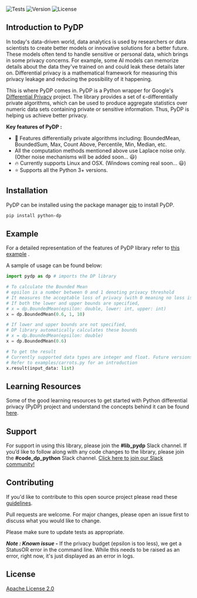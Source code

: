 ![Tests](https://img.shields.io/github/workflow/status/OpenMined/PyDP/Tests)
![Version](https://img.shields.io/github/v/tag/OpenMined/PyDP?color=green&label=pypi)
![License](https://img.shields.io/github/license/OpenMined/PyDP)

## Introduction to PyDP

In today's data-driven world, data analytics is used by researchers or data scientists to create better models or innovative solutions for a better future. These models often tend to handle sensitive or personal data, which brings in some privacy concerns. For example, some AI models can memorize details about the data they've trained on and could leak these details later on. Differential privacy is a mathematical framework for measuring this privacy leakage and reducing the possibility of it happening.

This is where PyDP comes in. PyDP is a Python wrapper for Google's [Differential Privacy](https://github.com/google/differential-privacy) project. The library provides a set of ε-differentially private algorithms, which can be used to produce aggregate statistics over numeric data sets containing private or sensitive information. Thus, PyDP is helping us achieve better privacy.


**Key features of PyDP :**
- :rocket: Features differentially private algorithms including: BoundedMean, BoundedSum, Max, Count Above, Percentile, Min, Median, etc.  
- All the computation methods mentioned above use Laplace noise only. (Other noise mechanisms will be added soon... :smiley:)
- :fire: Currently supports Linux and OSX. (Windows coming real soon... :smiley:)
- :star: Supports all the Python 3+ versions.


## Installation
PyDP can be installed using the package manager [pip](https://pip.pypa.io/en/stable/) to install PyDP.

```bash
pip install python-dp
```

## Example
For a detailed representation of the features of PyDP library refer to [this example](https://github.com/OpenMined/PyDP/tree/dev/examples) .

A sample of usage can be found below:

```python
import pydp as dp # imports the DP library

# To calculate the Bounded Mean
# epsilon is a number between 0 and 1 denoting privacy threshold
# It measures the acceptable loss of privacy (with 0 meaning no loss is acceptable)
# If both the lower and upper bounds are specified, 
# x = dp.BoundedMean(epsilon: double, lower: int, upper: int)
x = dp.BoundedMean(0.6, 1, 10)

# If lower and upper bounds are not specified, 
# DP library automatically calculates these bounds
# x = dp.BoundedMean(epsilon: double)
x = dp.BoundedMean(0.6)

# To get the result
# Currently supported data types are integer and float. Future versions will support additional data types
# Refer to examples/carrots.py for an introduction
x.result(input_data: list)

```

## Learning Resources
Some of the good learning resources to get started with Python differential privacy (PyDP) project and understand the concepts behind it can be found [here](https://github.com/OpenMined/PyDP/blob/dev/resources.md).

## Support
For support in using this library, please join the **#lib_pydp** Slack channel. If you’d like to follow along with any code changes to the library, please join the **#code_dp_python** Slack channel. [Click here to join our Slack community!](https://slack.openmined.org)

## Contributing

If you'd like to contribute to this open source project please read these [guidelines](https://github.com/OpenMined/PyDP/blob/dev/contributing.md).

Pull requests are welcome. For major changes, please open an issue first to discuss what you would like to change.

Please make sure to update tests as appropriate.

***Note : Known issue -***  If the privacy budget (epsilon is too less), we get a StatusOR error in the command line. While this needs to be raised as an error, right now, it's just displayed as an error in logs.

<!-- ## Contributors -->


## License
[Apache License 2.0](https://choosealicense.com/licenses/apache-2.0/)

